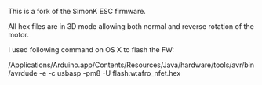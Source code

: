 This is a fork of the SimonK ESC firmware.

All hex files are in 3D mode allowing both normal and reverse rotation of the motor.

I used following command on OS X to flash the FW:

/Applications/Arduino.app/Contents/Resources/Java/hardware/tools/avr/bin/avrdude -e -c usbasp -pm8 -U flash:w:afro_nfet.hex

